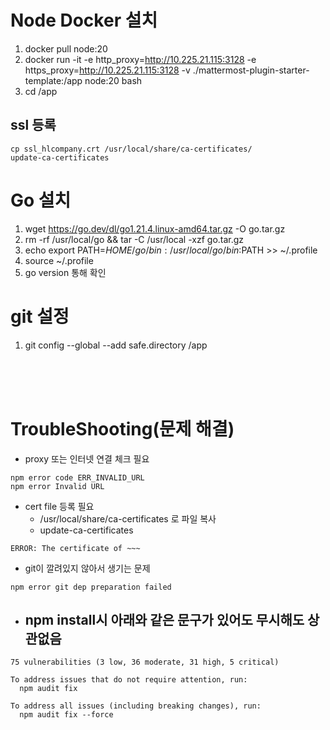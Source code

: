 # Node Docker 설치
1. docker pull node:20
2. docker run -it -e http_proxy=http://10.225.21.115:3128 -e https_proxy=http://10.225.21.115:3128 -v ./mattermost-plugin-starter-template:/app node:20 bash
3. cd /app

## ssl 등록
```
cp ssl_hlcompany.crt /usr/local/share/ca-certificates/
update-ca-certificates
```

# Go 설치
1. wget https://go.dev/dl/go1.21.4.linux-amd64.tar.gz -O go.tar.gz
2. rm -rf /usr/local/go && tar -C /usr/local -xzf go.tar.gz
3. echo export PATH=$HOME/go/bin:/usr/local/go/bin:$PATH >> ~/.profile
4. source ~/.profile
5. go version 통해 확인

# git 설정
1. git config --global --add safe.directory /app
<br>
<br>
<br>

# TroubleShooting(문제 해결)
- proxy 또는 인터넷 연결 체크 필요
```
npm error code ERR_INVALID_URL
npm error Invalid URL
```
- cert file 등록 필요
    - /usr/local/share/ca-certificates 로 파일 복사
    - update-ca-certificates
```
ERROR: The certificate of ~~~
```
- git이 깔려있지 않아서 생기는 문제
```
npm error git dep preparation failed
```

- ## npm install시 아래와 같은 문구가 있어도 무시해도 상관없음
```
75 vulnerabilities (3 low, 36 moderate, 31 high, 5 critical)

To address issues that do not require attention, run:
  npm audit fix

To address all issues (including breaking changes), run:
  npm audit fix --force

```